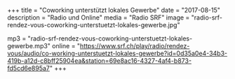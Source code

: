 +++
title = "Coworking unterstützt lokales Gewerbe"
date = "2017-08-15"
description = "Radio und Online"
media = "Radio SRF"
image = "radio-srf-rendez-vous-coworking-unterstuetzt-lokales-gewerbe.jpg"

mp3 = "radio-srf-rendez-vous-coworking-unterstuetzt-lokales-gewerbe.mp3"
online = "https://www.srf.ch/play/radio/rendez-vous/audio/co-working-unterstuetzt-lokales-gewerbe?id=0d35a0e4-34b3-419b-a12d-c8bff25904ea&station=69e8ac16-4327-4af4-b873-fd5cd6e895a7"
+++
